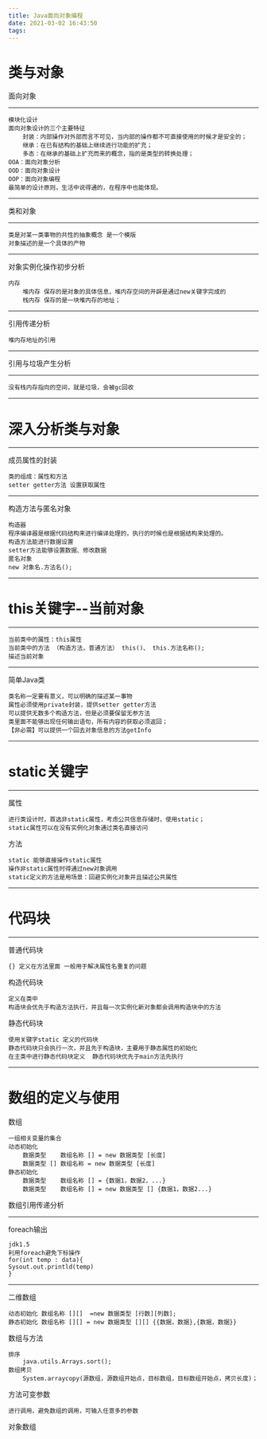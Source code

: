 ```yaml
---
title: Java面向对象编程
date: 2021-03-02 16:43:50
tags:
---
```


# 类与对象

面向对象

---

```
模块化设计
面向对象设计的三个主要特征
	封装：内部操作对外部而言不可见，当内部的操作都不可直接使用的时候才是安全的；
	继承：在已有结构的基础上继续进行功能的扩充；
	多态：在继承的基础上扩充而来的概念，指的是类型的转换处理；
OOA：面向对象分析
OOD：面向对象设计
OOP：面向对象编程
最简单的设计原则，生活中说得通的，在程序中也能体现。
```

---

类和对象

---

```
类是对某一类事物的共性的抽象概念 是一个模版
对象描述的是一个具体的产物	
```

---

对象实例化操作初步分析

```
内存
	堆内存 保存的是对象的具体信息，堆内存空间的开辟是通过new关键字完成的
	栈内存 保存的是一块堆内存的地址；
```

---

引用传递分析

```
堆内存地址的引用
```

---

引用与垃圾产生分析

---

```
没有栈内存指向的空间，就是垃圾，会被gc回收
```

---

# 深入分析类与对象

---

成员属性的封装

```
类的组成：属性和方法
setter getter方法 设置获取属性
```

---

构造方法与匿名对象

```
构造器
程序编译器是根据代码结构来进行编译处理的，执行的时候也是根据结构来处理的。
构造方法能进行数据设置
setter方法能够设置数据、修改数据
匿名对象
new 对象名.方法名();
```

---

# this关键字--当前对象

---

```
当前类中的属性：this属性
当前类中的方法 （构造方法，普通方法） this()、 this.方法名称();
描述当前对象
```

----

简单Java类

```
类名称一定要有意义，可以明确的描述某一事物
属性必须使用private封装，提供setter getter方法
可以提供无数多个构造方法，但是必须要保留无参方法
类里面不能够出现任何输出语句，所有内容的获取必须返回；
【非必需】可以提供一个回去对象信息的方法getInfo
```

---

# static关键字

---

属性

```
进行类设计时，首选非static属性，考虑公共信息存储时，使用static；
static属性可以在没有实例化对象通过类名直接访问
```

方法

```
static 能够直接操作static属性
操作非static属性时得通过new对象调用
static定义的方法是用场景：回避实例化对象并且描述公共属性
```

---

# 代码块

---

普通代码块

```
{} 定义在方法里面 一般用于解决属性名重复的问题
```

构造代码块

```
定义在类中
构造块会优先于构造方法执行，并且每一次实例化新对象都会调用构造块中的方法
```

静态代码块

```
使用关键字static 定义的代码块
静态代码块只会执行一次，并且先于构造块，主要用于静态属性的初始化
在主类中进行静态代码块定义  静态代码块优先于main方法先执行
```

---

# 数组的定义与使用

数组

```
一组相关变量的集合
动态初始化 
	数据类型	数组名称 [] = new 数据类型 [长度]
	数据类型 [] 数组名称 = new 数据类型 [长度]
静态初始化
	数据类型	数组名称 [] = {数据1，数据2，...}
	数据类型	数组名称 [] = new 数据类型 [] {数据1，数据2...}
```

数组引用传递分析

---

foreach输出

```
jdk1.5
利用foreach避免下标操作
for(int temp : data){
Sysout.out.printld(temp)
}
```

---

二维数组

```
动态初始化 数组名称 [][]  =new 数据类型 [行数][列数];
静态初始化 数组名称 [][] = new 数据类型 [][] {{数据，数据},{数据，数据}}
```

数组与方法

```
排序
	java.utils.Arrays.sort();
数组拷贝
	System.arraycopy(源数组，源数组开始点，目标数组，目标数组开始点，拷贝长度)；
```

方法可变参数

```
进行调用，避免数组的调用，可输入任意多的参数
```

对象数组

```

```

